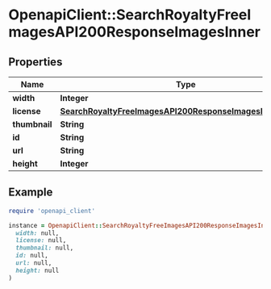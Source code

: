 # OpenapiClient::SearchRoyaltyFreeImagesAPI200ResponseImagesInner

## Properties

| Name | Type | Description | Notes |
| ---- | ---- | ----------- | ----- |
| **width** | **Integer** |  | [optional] |
| **license** | [**SearchRoyaltyFreeImagesAPI200ResponseImagesInnerLicense**](SearchRoyaltyFreeImagesAPI200ResponseImagesInnerLicense.md) |  | [optional] |
| **thumbnail** | **String** |  | [optional] |
| **id** | **String** |  | [optional] |
| **url** | **String** |  | [optional] |
| **height** | **Integer** |  | [optional] |

## Example

```ruby
require 'openapi_client'

instance = OpenapiClient::SearchRoyaltyFreeImagesAPI200ResponseImagesInner.new(
  width: null,
  license: null,
  thumbnail: null,
  id: null,
  url: null,
  height: null
)
```

